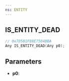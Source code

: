 ```yaml
---
ns: ENTITY
---
```

## IS_ENTITY_DEAD

```c
// 0x7D5B1F88E7504BBA
Any IS_ENTITY_DEAD(Any p0);
```

## Parameters
* **p0**:
